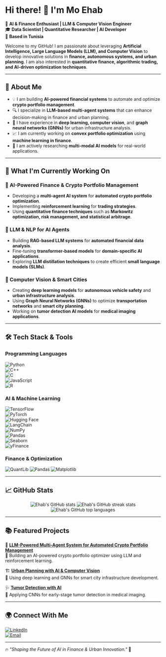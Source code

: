 # Hi there! 👋 I'm Mo Ehab

🚀 **AI & Finance Enthusiast | LLM & Computer Vision Engineer**  
🎓 **Data Scientist | Quantitative Researcher | AI Developer**  
📍 **Based in Tunisia**  

Welcome to my GitHub! I am passionate about leveraging **Artificial Intelligence, Large Language Models (LLM), and Computer Vision** to develop innovative solutions in **finance, autonomous systems, and urban planning**. I am also interested in **quantitative finance, algorithmic trading, and AI-driven optimization techniques**.  

---

## 🧠 About Me  

- 💡 I am building **AI-powered financial systems** to automate and optimize **crypto portfolio management**.
- 🔍 I specialize in **LLM-based multi-agent systems** that can enhance decision-making in finance and urban planning.
- 🎯 I have experience in **deep learning, computer vision**, and **graph neural networks (GNNs)** for urban infrastructure analysis.
- 📈 I am currently working on **convex portfolio optimization** using **machine learning in finance**.
- 🔬 I am actively researching **multi-modal AI models** for real-world applications.

---

## 🚀 What I'm Currently Working On  

### 🔹 **AI-Powered Finance & Crypto Portfolio Management**  
- Developing a **multi-agent AI system** for **automated crypto portfolio optimization**.  
- Implementing **reinforcement learning** for **trading strategies**.  
- Using **quantitative finance techniques** such as **Markowitz optimization, risk management, and statistical arbitrage**.  

### 🔹 **LLM & NLP for AI Agents**  
- Building **RAG-based LLM systems** for **automated financial data analysis**.  
- Fine-tuning **transformer-based models** for **domain-specific AI applications**.  
- Exploring **LLM distillation techniques** to create efficient **small language models (SLMs)**.  

### 🔹 **Computer Vision & Smart Cities**  
- Creating **deep learning models** for **autonomous vehicle safety** and **urban infrastructure analysis**.  
- Using **Graph Neural Networks (GNNs)** to optimize **transportation networks** and **smart city planning**.  
- Working on **tumor detection AI models** for **medical imaging applications**.  

---

## 🛠️ Tech Stack & Tools  

### **Programming Languages**  
![Python](https://img.shields.io/badge/Python-3776AB?style=flat-square&logo=python&logoColor=white)  
![C++](https://img.shields.io/badge/C++-00599C?style=flat-square&logo=cplusplus&logoColor=white)  
![C](https://img.shields.io/badge/C-A8B9CC?style=flat-square&logo=c&logoColor=white)  
![JavaScript](https://img.shields.io/badge/JavaScript-F7DF1E?style=flat-square&logo=javascript&logoColor=black)  
![R](https://img.shields.io/badge/R-276DC3?style=flat-square&logo=r&logoColor=white)  


### **AI & Machine Learning**  
![TensorFlow](https://img.shields.io/badge/TensorFlow-FF6F00?style=flat-square&logo=tensorflow&logoColor=white)  
![PyTorch](https://img.shields.io/badge/PyTorch-EE4C2C?style=flat-square&logo=pytorch&logoColor=white)  
![Hugging Face](https://img.shields.io/badge/HuggingFace-FFCC00?style=flat-square&logo=huggingface&logoColor=black)  
![LangChain](https://img.shields.io/badge/LangChain-FFC107?style=flat-square&logo=data:image/png;base64,iVBORw0K...)  
![NumPy](https://img.shields.io/badge/NumPy-013243?style=flat-square&logo=numpy&logoColor=white)  
![Pandas](https://img.shields.io/badge/Pandas-150458?style=flat-square&logo=pandas&logoColor=white)  
![Seaborn](https://img.shields.io/badge/Seaborn-008080?style=flat-square)  
![yFinance](https://img.shields.io/badge/yFinance-1E90FF?style=flat-square)  


### **Finance & Optimization**  
![QuantLib](https://img.shields.io/badge/QuantLib-FFD700?style=flat-square&logo=quantlib&logoColor=white)
![Pandas](https://img.shields.io/badge/Pandas-150458?style=flat-square&logo=pandas&logoColor=white)
![Matplotlib](https://img.shields.io/badge/Matplotlib-008080?style=flat-square&logo=matplotlib&logoColor=white)

---

## 📈 GitHub Stats  
<p align="center">
  <img src="https://github-readme-stats.vercel.app/api?username=ehab-hadrami&show_icons=true&theme=radical" alt="Ehab's GitHub stats"/>
  <img src="https://github-readme-streak-stats.herokuapp.com/?user=ehab-hadrami&theme=dark" alt="Ehab's GitHub streak stats"/>
  <img src="https://github-readme-stats.vercel.app/api/top-langs/?username=ehab-hadrami&layout=compact&theme=dark" alt="Ehab's GitHub top languages"/>
</p>

---

## 📚 Featured Projects  

🚀 **[LLM-Powered Multi-Agent System for Automated Crypto Portfolio Management](https://github.com/ehab-hadrami/llm-crypto-agent)**  
🔹 Building an AI-powered crypto portfolio optimizer using LLM and reinforcement learning.  

🏗 **[Urban Planning with AI & Computer Vision](https://github.com/ehab-hadrami/urban-ai)**  
🔹 Using deep learning and GNNs for smart city infrastructure development.  

🩺 **[Tumor Detection with AI](https://github.com/ehab-hadrami/tumor-detection-ai)**  
🔹 Applying CNNs for early-stage tumor detection in medical imaging.  

---

## 🌍 Connect With Me  
[![LinkedIn](https://img.shields.io/badge/LinkedIn-0A66C2?style=flat-square&logo=linkedin&logoColor=white)](https://linkedin.com/in/ehab-hadrami)  
[![Email](https://img.shields.io/badge/Email-D14836?style=flat-square&logo=gmail&logoColor=white)](mailto:ehab.hadrami@example.com)  

---

🔥 _"Shaping the Future of AI in Finance & Urban Innovation."_ 🚀
